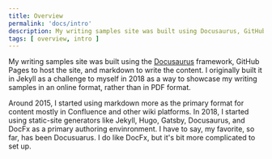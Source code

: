 ```yaml
---
title: Overview
permalink: 'docs/intro'
description: My writing samples site was built using Docusaurus, GitHub Pages to host the site, and markdown to write the content.
tags: [ overview, intro ]
---
```


My writing samples site was built using the [Docusaurus](https://docusaurus.io) framework, GitHub Pages to host the site, and markdown to write the content. I originally built it in Jekyll as a challenge to myself in 2018 as a way to showcase my writing samples in an online format, rather than in PDF format. 

Around 2015, I started using markdown more as the primary format for content mostly in Confluence and other wiki platforms. In 2018, I started using static-site generators like Jekyll, Hugo, Gatsby, Docusaurus, and DocFx as a primary authoring envinronment. I have to say, my favorite, so far, has been Docusuarus. I do like DocFx, but it's bit more complicated to set up.


